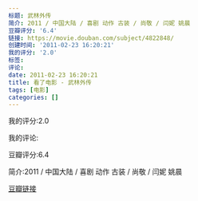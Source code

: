 ```yaml
---
标题: 武林外传
简介: 2011 / 中国大陆 / 喜剧 动作 古装 / 尚敬 / 闫妮 姚晨
豆瓣评分: '6.4'
链接: https://movie.douban.com/subject/4822848/
创建时间: '2011-02-23 16:20:21'
我的评分: '2.0'
标签:
评论:
date: 2011-02-23 16:20:21
title: 看了电影 - 武林外传
tags: [电影]
categories: []
---
```


我的评分:2.0

我的评论:

豆瓣评分:6.4

简介:2011 / 中国大陆 / 喜剧 动作 古装 / 尚敬 / 闫妮 姚晨

[豆瓣链接](https://movie.douban.com/subject/4822848/)


